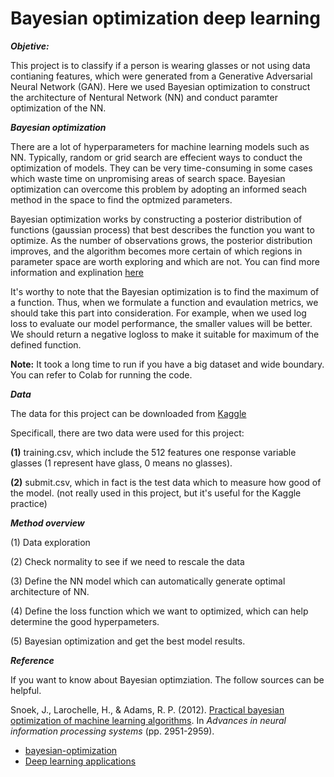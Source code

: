 # Bayesian optimization deep learning

***Objetive:***

This project is to classify if a person is wearing glasses or not using data contianing features, 
which were generated from a Generative Adversarial Neural Network (GAN). Here we used Bayesian optimization
to construct the architecture of Nentural Network (NN) and conduct paramter optimization of the NN.

***Bayesian optimization***

There are a lot of hyperparameters for machine learning models such as NN. Typically, random or grid search are effecient ways to conduct 
the optimization of models. They can be very time-consuming in some cases which waste time on unpromising areas of search space. Bayesian
optimization can overcome this problem by adopting an informed seach method in the space to find the optmized parameters.

Bayesian optimization works by constructing a posterior distribution of functions (gaussian process) that 
best describes the function you want to optimize. As the number of observations grows, the posterior distribution 
improves, and the algorithm becomes more certain of which  regions in parameter space are worth exploring and which are not. You can 
find more information and explination [here](https://github.com/fmfn/BayesianOptimization)

It's worthy to note that the Bayesian optimization is to find the maximum of a function. Thus, when we formulate a function and evaulation
metrics, we should take this part into consideration. For example, when we used log loss to evaluate our model performance, the smaller values
will be better. We should return a negative logloss to make it suitable for maximum of the defined function.

**Note:** It took a long time to run if you have a big dataset and wide boundary. You can refer to Colab for running the code.

***Data***

The data for this project can be downloaded from [Kaggle](https://www.kaggle.com/c/applications-of-deep-learningwustl-spring-2020)

Specificall, there are two data were used for this project:

 **(1)** training.csv, which include the 512 features one response variable glasses (1 represent have glass, 0 means no glasses).
 
 **(2)** submit.csv, which in fact is the test data which to measure how good of the model. (not really used in this project, but it's useful
 for the Kaggle practice)
 
 ***Method overview***
 
 (1) Data exploration
 
 (2) Check normality to see if we need to rescale the data
 
 (3) Define the NN model which can automatically generate optimal architecture of NN.
 
 (4) Define the loss function which we want to optimized, which can help determine the good hyperpameters.
 
 (5) Bayesian optimization and get the best model results.
 
 
 ***Reference***
 
 If you want to know about Bayesian optimziation. The follow sources can be helpful.
 
 Snoek, J., Larochelle, H., & Adams, R. P. (2012). [Practical bayesian optimization of machine learning algorithms](https://arxiv.org/pdf/1206.2944.pdf). In *Advances in neural information processing systems* (pp. 2951-2959).


* [bayesian-optimization](https://github.com/fmfn/BayesianOptimization)
* [Deep learning applications](https://github.com/jeffheaton/t81_558_deep_learning)
